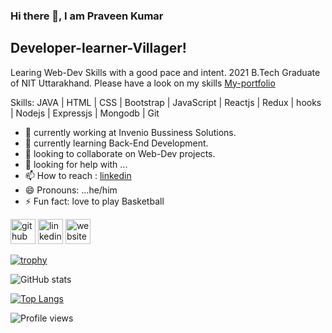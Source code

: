 ### Hi there 👋, I am Praveen Kumar

## Developer-learner-Villager!
Learing Web-Dev Skills with a good pace and intent. 2021 B.Tech Graduate of NIT Uttarakhand. Please have a look on my skills [My-portfolio](https://kumar-praveen-k.github.io/)

Skills: JAVA | HTML | CSS | Bootstrap | JavaScript | Reactjs | Redux | hooks | Nodejs | Expressjs | Mongodb | Git
- 🔭 currently working at Invenio Bussiness Solutions.
- 🌱 currently learning Back-End Development.
- 👯 looking to collaborate on Web-Dev projects.
- 🤔 looking for help with ...
- 📫 How to reach : [linkedin](https://www.linkedin.com/in/kumar-praveen-k/)
- 😄 Pronouns: ...he/him
- ⚡ Fun fact: love to play Basketball


[<img src='https://cdn.jsdelivr.net/npm/simple-icons@3.0.1/icons/github.svg' alt='github' height='40'>](https://github.com/kumar-praveen-k)  [<img src='https://cdn.jsdelivr.net/npm/simple-icons@3.0.1/icons/linkedin.svg' alt='linkedin' height='40'>](https://www.linkedin.com/in/kumar-praveen-k/)  [<img src='https://cdn.jsdelivr.net/npm/simple-icons@3.0.1/icons/icloud.svg' alt='website' height='40'>](https://kumar-praveen-k.github.io)

[![trophy](https://github-profile-trophy.vercel.app/?username=kumar-praveen-k)](https://github.com/ryo-ma/github-profile-trophy)

![GitHub stats](https://github-readme-stats.vercel.app/api?username=kumar-praveen-k&show_icons=true)  

[![Top Langs](https://github-readme-stats.vercel.app/api/top-langs/?username=kumar-praveen-k)](https://github.com/anuraghazra/github-readme-stats)

![Profile views](https://gpvc.arturio.dev/kumar-praveen-k)
